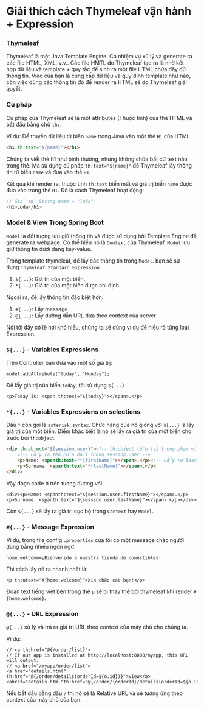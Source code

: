 # Giải thích cách Thymeleaf vận hành + Expression

### Thymeleaf

Thymeleaf là một Java Template Engine. Có nhiệm vụ xử lý và generate ra các file HTML, XML, v.v.. Các file HMTL do Thymeleaf tạo ra là nhờ kết hợp dữ liệu và template + quy tắc để sinh ra một file HTML chứa đầy đủ thông tin. Việc của bạn là cung cấp dữ liệu và quy định template như nào, còn việc dùng các thông tin đó để render ra HTML sẽ do Thymeleaf giải quyết.

### Cú pháp

Cú pháp của Thymeleaf sẽ là một attributes (Thuộc tính) của thẻ HTML và bắt đầu bằng chữ `th:`.

Ví dụ: Để truyền dữ liệu từ biến `name` trong Java vào một thẻ `H1` của HTML.

```html
<h1 th:text="${name}"></h1>
```

Chúng ta viết thẻ h1 như bình thường, nhưng không chứa bất cứ text nào trong thẻ. Mà sử dụng cú pháp `th:text="${name}"` để Thymeleaf lấy thông tin từ biến `name` và đưa vào thẻ `H1`.

Kết quả khi render ra, thuộc tính `th:text` biến mất và giá trị biến `name` được đưa vào trong thẻ `H1`. Đó là cách Thymeleaf hoạt động:

```java
// Giả sử String name = "loda"
<h1>Loda</h1>
```

### Model & View Trong Spring Boot

`Model` là đối tượng lưu giữ thông tin và được sử dụng bởi Template Engine để generate ra webpage. Có thể hiểu nó là `Context` của Thymeleaf. `Model` lưu giữ thông tin dưới dạng key-value.

Trong template thymeleaf, để lấy các thông tin trong `Model`. bạn sẽ sử dụng `Thymeleaf Standard Expression`.

1. `${...}`: Giá trị của một biến.
2. `*{...}`: Giá trị của một biến được chỉ định.

Ngoài ra, để lấy thông tin đặc biệt hơn:

1. `#{...}`: Lấy message
2. `@{...}`: Lấy đường dẫn URL dựa theo context của server

Nói tới đây có lẽ hơi khó hiểu, chúng ta sẽ dùng ví dụ để hiểu rõ từng loại Expression.

### `${...}` - Variables Expressions

Trên Controller bạn đưa vào một số giá trị:

```
model.addAttribute("today", "Monday");
```

Để lấy giá trị của biến `today`, tôi sử dụng `${...}`

```
<p>Today is: <span th:text="${today}"></span>.</p>
```

### `*{...}` - Variables Expressions on selections

Dấu `*` còn gọi là `asterisk syntax`. Chức năng của nó giống với `${...}` là lấy giá trị của một biến. Điểm khác biệt là nó sẽ lấy ra giá trị của một biến cho trước bởi `th:object`

```html
<div th:object="${session.user}"><!-- th:object tồn tại trong phạm vi của thẻ div này -->
    <!-- Lấy ra tên của đối tượng session.user -->
    <p>Name: <spanth:text="*{firstName}"></span>.</p><!-- Lấy ra lastName của đối tượng session.user -->
    <p>Surname: <spanth:text="*{lastName}"></span>.</p>
</div>
```

Vậy đoạn code ở trên tương đương với:

```
<div><p>Name: <spanth:text="${session.user.firstName}"></span>.</p><p>Surname: <spanth:text="${session.user.lastName}"></span>.</p></div>
```

Còn `${...}` sẽ lấy ra giá trị cục bộ trong `Context` hay `Model`.

### `#{...}` - Message Expression

Ví dụ, trong file config `.properties` của tôi có một message chào người dùng bằng nhiều ngôn ngữ.

```
home.welcome=¡Bienvenido a nuestra tienda de comestibles!
```

Thì cách lấy nó ra nhanh nhất là:

```
<p th:utext="#{home.welcome}">Xin chào các bạn!</p>
```

Đoạn text tiếng việt bên trong thẻ `p` sẽ bị thay thế bởi thymeleaf khi render `#{home.welcome}`.

### `@{...}` - URL Expression

`@{...}` xử lý và trả ra giá trị URL theo context của máy chủ cho chúng ta.

Ví dụ:

```
// <a th:href="@{/order/list}">
// If our app is installed at http://localhost:8080/myapp, this URL will output:
// <a href="/myapp/order/list">
<a href="details.html" th:href="@{/order/details(orderId=${o.id})}">view</a>
<ahref="details.html"th:href="@{/order/{orderId}/details(orderId=${o.id})}">view</a>
```

Nếu bắt dầu bằng dấu `/` thì nó sẽ là Relative URL và sẽ tương ứng theo context của máy chủ của bạn.